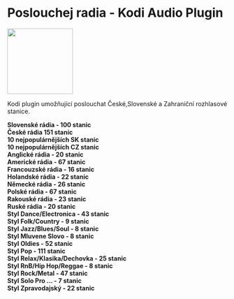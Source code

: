# Poslouchej radia - Kodi Audio Plugin
<img src="https://i46.servimg.com/u/f46/19/40/01/67/icon11.png" style="border-width: 0" width="150" height="150" border="0">
<p>Kodi plugin umožňující poslouchat České,Slovenské a Zahraniční rozhlasové stanice.<br>
  
<b>Slovenské rádia - 100 stanic</b><br>
<b>České rádia 151 stanic</b><br>
<b>10 nejpopulárnějších SK stanic</b><br>
<b>10 nejpopulárnějších CZ stanic</b><br>
<b>Anglické rádia - 20 stanic</b><br>
<b>Americké rádia - 67 stanic</b><br>
<b>Francouzské rádia - 16 stanic</b><br>
<b>Holandské rádia - 22 stanic</b><br>
<b>Německé rádia - 26 stanic</b><br> 
<b>Polské rádia - 67 stanic</b><br>
<b>Rakouské rádia - 23 stanic</b><br>
<b>Ruské rádia - 20 stanic</b><br>
<b>Styl Dance/Electronica - 43 stanic</b><br>
<b>Styl Folk/Country - 9 stanic</b><br>
<b>Styl Jazz/Blues/Soul - 8 stanic</b><br>
<b>Styl Mluvene Slovo - 8 stanic</b><br>
<b>Styl Oldies - 52 stanic</b><br>
<b>Styl Pop - 111 stanic</b><br>
<b>Styl Relax/Klasika/Dechovka - 25 stanic</b><br>
<b>Styl RnB/Hip Hop/Reggae  - 8 stanic</b><br>
<b>Styl Rock/Metal - 47 stanic</b><br>
<b>Styl Solo Pro ... - 7 stanic</b><br>
<b>Styl Zpravodajský - 22 stanic</article></div>
